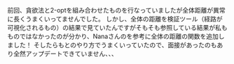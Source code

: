 前回、貪欲法と2-optを組み合わせたものを行なっていましたが全体距離が異常に長くうまくいってませんでした。
しかし、全体の距離を検証ツール（経路が可視化されるもの）の結果で見ていたんですがそもそも参照している結果が私もものではなかったのが分かり、Nanaさんのを参考に全体の距離の関数を追加しました！
そしたらもとのやり方でうまくいっていたので、面接があったのもあり全然アップデートできていません、、、
